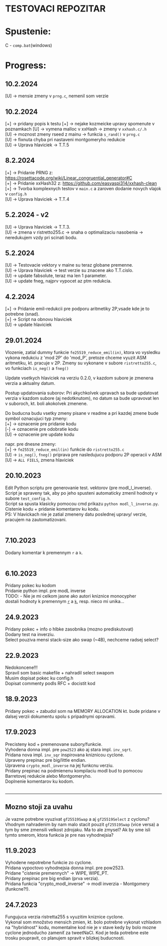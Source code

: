 <h1>TESTOVACI REPOZITAR</h1>

# Spustenie:
C - `comp.bat`(windows) <br>
# Progress:

## 10.2.2024
[U] ->  mensie zmeny v `prng.c`, nemenil som verzie<br>

## 10.2.2024
[+] -> pridany popis k testu
[+] -> nejake kozmeicke upravy spomenute v poznamkach
[U] -> vymena malloc v xxHash -> zmeny v `xxhash.c/.h` <br>
[U] -> moznost zmeny rseed z mainu -> funkcia `s_rand()` v `prng.c`<br>
[U] -> fixnuta chyba pri nastaveni montgomeryho redukcie <br>
[U] -> Uprava hlaviciek -> T.T.5 <br>

## 8.2.2024
[+] -> Pridanie PRNG z: https://rosettacode.org/wiki/Linear_congruential_generator#C<br>
[+] -> Pridanie xxHash32 z: https://github.com/easyaspi314/xxhash-clean<br>
[+] -> Tvorba komplexnych testov v `main.c` a zaroven dodanie novych vlajok v `config.h`<br>
[U] -> Uprava hlaviciek -> T.T.4 <br>


## 5.2.2024 - v2
[U] -> Uprava hlaviciek -> T.T.3. <br>
[U] -> zmena v ristretto255.c -> snaha o optimalizaciu nasobenia -> neredukujem vzdy pri scinati bodu. <br>

## 5.2.2024
[U] -> Testovacie vektory v maine su teraz globane premenne. <br>
[U] -> Uprava hlaviciek -> test verzie su znacene ako T.T.cislo. <br>
[U] -> update fabsolute, teraz ma len 1 parameter. <br>
[U] -> update fneg, najprv vypocet az ptm redukcia. <br>


## 4.2.2024
[+] -> Pridanie emil-redukcii pre podporu aritmetiky 2P,vsade kde je to potrebne (snad). <br>
[+] -> Script na obnovu hlaviciek <br>
[U] -> update hlaviciek <br>

## 29.01.2024
Vlozenie, zatial dummy funkcie `fe25519_reduce_emil(in)`, ktora vo vysledku vykona redukciu z 'mod 2P' do 'mod_P', pretoze chceme vyuzit ASM aritmetiku, kt. pracuje v 2P. Zmeny su vykonane v subore
`ristretto255.c`, vo funkciach `is_neg()` a `fneg()`

Update vsetkych hlaviciek na verziu 0.2.0, v kazdom subore je zmenena verzia a aktualny datum.

Postup updatovania suborov:
Pri akychkolvek upravach sa bude updatovat verzia v kazdom subore (aj nedotknutom), no datum sa
bude upravovat len v suboroch, kt. boli akokolvek zmenene.<br>

Do buducna budu vsetky zmeny pisane v readme a pri kazdej zmene bude symbol oznacujuci typ zmeny: <br>
[+] -> oznacenie pre pridanie kodu <br>
[-] -> oznacenie pre odobratie kodu <br>
[U]	-> oznacenie pre update kodu <br>

napr. pre dnesne zmeny: <br>
[+] -> `fe25519_reduce_emil(in)` funkcie do `ristretto255.c` <br>
[U] -> `is_neg()`, `fneg()` priprava pre nasledujucu podporu 2P operacii v ASM <br>
[U] -> `ALL FIELS`, zmena hlaviciek <br>


## 20.10.2023
Edit Python scriptu pre generovanie test. vektorov (pre modl_l_inverse).<br>
Script je spraveny tak, aby po jeho spusteni automaticky zmenil hodnoty v subore `test_config.h`.<br>
Script sa spusta klasicky pomocou cmd prikazu `python modl_l_inverse.py`.<br>
Cistenie kodu  + pridanie komentarov ku kodu.<br>
PS:
  V hlavickach nie je zatial zmeneny datu poslednej upravy/ verzie, pracujem na zautomatizovani.<br>
<br>

## 7.10.2023
Dodany komentar k premennym `r` a `k`.<br>
<br>

## 6.10.2023
Pridany pokec ku kodom<br>
Pridanie python impl. pre modL inverse<br>
TODO:
	- Nie je mi celkom jasne ako autori kniznice monocypher<br>
	dostali hodnoty k premennym [`r`](https://github.com/Alg0ritmus/ristretto255_cyclone/blob/main/modl.c#L111) a [`k`](https://github.com/Alg0ritmus/ristretto255_cyclone/blob/main/modl.c#L195), resp. nieco mi unika...<br>

## 24.9.2023
Pridany pokec + info o hlbke zasobnika (mozno prediskutovat)<br>
Dodany test na inverziu.<br>
Select pouziva mensi stack-size ako swap (\~4B), nechceme radsej select?<br>


## 22.9.2023
Nedokoncene!!!<br>
Spravil som basic makefile + nahradil select swapom<br>
Musim dopisat pokec ku config.h<br>
Dopisat commenty podls RFC + docistit kod<br>


## 18.9.2023
Pridany pokec + zabudol som na MEMORY ALLOCATION kt. bude pridane v dalsej verzii dokumentu spolu s pripadnymi opravami.<br>

## 17.9.2023
Precisteny kod + premenovane subory/funkcie. <br>
Vyhodena donna impl. pre `pow2523` ako aj stara impl. `inv_sqrt`.<br>
Pridana nova impl. `inv_sqr` inspirovana kniznicou cyclone.<br>
Upraveny prepinac pre big/little endian. <br>
Upravena `crypto_modl_inverse` na jej funkcnu verziu.<br>
Pridany prepinac na podmienenu kompilaciu modl bud to pomocou<br>
Barretovej redukcie alebo Montgomeryho. <br>
Doplnenie komentarov ku kodom. <br>
<br>

---
## Mozno stoji za uvahu
Je vazne potrebne vyuzivat `gf25519Swap` a aj `gf25519Select` z cyclonu? Vhodnym nahradenim by nam malo stacit pouzit `gf25519Swap`  (vice versa) a tym by sme zmensili velkost zdrojaku. Ma to ale zmysel? Ak by sme isli tymto smerom, ktora funkcia je pre nas vyhodnejsia?




## 11.9.2023
Vyhodene nepotrebne funkcie zo cyclone.<br>
Pridana vypoctovo vyhodnejsia donna impl. pre pow2523.<br>
Pridane "cistenie premennych" -> WIPE, WIPE_PT. <br>
Pridany prepinac pre big endian (prva verzia). <br>
Pridana funkcia "crypto_modl_inverse" -> modl inverzia - Montgomery (funkcne?!). <br>

## 24.7.2023
Fungujuca verzia ristretta255 s vyuzitim kniznice cyclone.<br>
Vykonal som množstvo mensich zmien, kt. bolo potrebne vykonat vzhladom na "hybridnost" kodu, momentalne kod nie je v stave kedy by bolo mozne cyclone jednoducho zameniť  za tweetNaCl. Kod je teda potrebne este trosku poupravit, co planujem spravit v blizkej buducnosti.<br>
